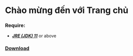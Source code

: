 # Chào mừng đến với Trang chủ

### Require:
+ [***JRE (JDK) 11***](https://www.oracle.com/java/technologies/javase/jdk11-archive-downloads.html) or above

### [Download](./download.md)
